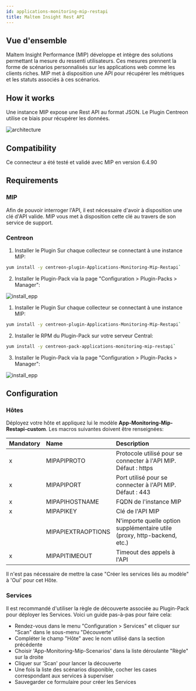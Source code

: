 ```yaml
---
id: applications-monitoring-mip-restapi
title: Maltem Insight Rest API
---
```


## Vue d'ensemble 

Maltem Insight Performance (MIP) développe et intègre des solutions permettant la mesure du ressenti utilisateurs. Ces mesures prennent la forme de scénarios personnalisés sur les applications web comme les clients riches. MIP met à disposition une API pour récupérer les métriques et les statuts associés à ces scénarios.

## How it works

Une instance MIP expose une Rest API au format JSON. Le Plugin Centreon utilise ce biais pour récupérer les données. 

![architecture](../../assets/integrations/external/mip-connector-architecture.png)

## Compatibility

Ce connecteur a été testé et validé avec MIP en version 6.4.90

## Requirements

### MIP

Afin de pouvoir interroger l'API, il est nécessaire d'avoir à disposition une clé d'API valide. MIP vous met à disposition cette clé au travers de son service de support. 

### Centreon

<!--DOCUSAURUS_CODE_TABS-->

<!--Online IMP Licence & IT-100 Editions-->

1. Installer le Plugin Sur chaque collecteur se connectant à une instance MIP:

```bash
yum install -y centreon-plugin-Applications-Monitoring-Mip-Restapi`
```

2. Installer le Plugin-Pack via la page "Configuration > Plugin-Packs > Manager": 

![install\_epp](../../assets/integrations/external/mip-epp-install.png)

<!--Offline IMP License-->

1. Installer le Plugin Sur chaque collecteur se connectant à une instance MIP:

```bash
yum install -y centreon-plugin-Applications-Monitoring-Mip-Restapi`
```

2. Installer le RPM du Plugin-Pack sur votre serveur Central: 

```bash
yum install -y centreon-pack-applications-monitoring-mip-restapi`
```

3. Installer le Plugin-Pack via la page "Configuration > Plugin-Packs > Manager":

![install\_epp](../../assets/integrations/external/mip-epp-install.png)

<!--END_DOCUSAURUS_CODE_TABS-->

## Configuration

### Hôtes

Déployez votre hôte et appliquez lui le modèle **App-Monitoring-Mip-Restapi-custom**. Les macros suivantes doivent être renseignées:

| Mandatory   | Name                 | Description                                                                 |
| :---------- | :------------------- | :-------------------------------------------------------------------------- |
|     x       | MIPAPIPROTO          | Protocole utilisé pour se connecter à l'API MIP. Défaut : https             |
|     x       | MIPAPIPORT           | Port utilisé pour se connecter à l'API MIP. Défaut : 443                    |
|     x       | MIPAPIHOSTNAME       | FQDN de l'instance MIP                                                      |
|     x       | MIPAPIKEY            | Clé de l'API MIP                                                            |
|             | MIPAPIEXTRAOPTIONS   | N'importe quelle option supplémentaire utile (proxy, http-backend, etc.)    |
|     x       | MIPAPITIMEOUT        | Timeout des appels à l'API                                                  |

Il n'est pas nécessaire de mettre la case "Créer les services liés au modèle" à 'Oui' pour cet Hôte. 

### Services

Il est recommandé d'utiliser la règle de découverte associée au Plugin-Pack pour déployer les Services. Voici un guide pas-à-pas pour faire cela:
 
* Rendez-vous dans le menu "Configuration > Services" et cliquer sur "Scan" dans le sous-menu "Découverte"
* Compléter le champ "Hôte" avec le nom utilisé dans la section précédente
* Choisir 'App-Monitoring-Mip-Scenarios' dans la liste déroulante "Règle" sur la droite
* Cliquer sur 'Scan' pour lancer la découverte 
* Une fois la liste des scénarios disponible, cocher les cases correspondant aux services à superviser
* Sauvegarder ce formulaire pour créer les Services